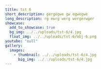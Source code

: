 ```yaml
---
title: tst 6
short_description: gergegwe gw egwegwe
long_description: rg ewrg werg wergerwger
showcase:
  add_to_showcase: true
  bg_img: ../../uploads/tst-6/4.jpg
  float_img: ../../uploads/tst-6/obj-6.png
youtube: "null"
gallery:
  images:
    - thumbnail: ../../uploads/tst-6/4.jpg
      big_img: ../../uploads/tst-6/4.jpg
---
```

